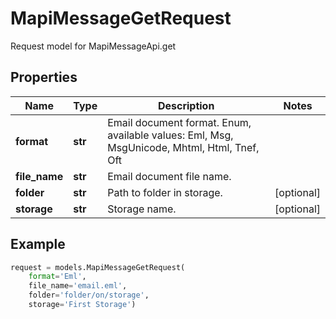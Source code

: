# MapiMessageGetRequest

Request model for MapiMessageApi.get

## Properties

Name | Type | Description | Notes
---- | ---- | ----------- | -----
**format** |**str** |Email document format. Enum, available values: Eml, Msg, MsgUnicode, Mhtml, Html, Tnef, Oft |
**file_name** |**str** |Email document file name. |
**folder** |**str** |Path to folder in storage. |[optional] 
**storage** |**str** |Storage name. |[optional] 

## Example
```python
request = models.MapiMessageGetRequest(
    format='Eml',
    file_name='email.eml',
    folder='folder/on/storage',
    storage='First Storage')
```
